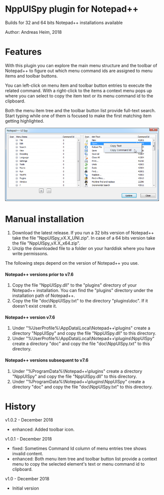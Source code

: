 # NppUISpy plugin for Notepad++

Builds for 32 and 64 bits Notepad++ installations available

Author: Andreas Heim, 2018


# Features

With this plugin you can explore the main menu structure and the toolbar of Notepad++ to figure out which menu command ids are assigned to menu items and toolbar buttons.

You can left-click on menu item and toolbar button entries to execute the related command. With a right-click to the items a context menu pops up where you can select to copy the item text or its menu command id to the clipboard.

Both the menu item tree and the toolbar button list provide full-text search. Start typing while one of them is focused to make the first matching item getting highlighted.

![Main dialog](NppUISpy.png)


# Manual installation

1. Download the latest release. If you run a 32 bits version of Notepad++ take the file "NppUISpy_vX.X_UNI.zip". In case of a 64 bits version take the file "NppUISpy_vX.X_x64.zip".
2. Unzip the downloaded file to a folder on your harddisk where you have write permissons.

The following steps depend on the version of Notepad++ you use.


#### Notepad++ versions prior to v7.6

1. Copy the file "NppUISpy.dll" to the "plugins" directory of your Notepad++ installation. You can find the "plugins" directory under the installation path of Notepad++.
2. Copy the file "doc\NppUISpy.txt" to the directory "plugins\doc". If it doesn't exist create it.


#### Notepad++ version v7.6

1. Under "%UserProfile%\AppData\Local\Notepad++\plugins" create a directory "NppUISpy" and copy the file "NppUISpy.dll" to this directory.
2. Under "%UserProfile%\AppData\Local\Notepad++\plugins\NppUISpy" create a directory "doc" and copy the file "doc\NppUISpy.txt" to this directory.


#### Notepad++ versions subsequent to v7.6
1. Under "%ProgramData%\Notepad++\plugins" create a directory "NppUISpy" and copy the file "NppUISpy.dll" to this directory.
2. Under "%ProgramData%\Notepad++\plugins\NppUISpy" create a directory "doc" and copy the file "doc\NppUISpy.txt" to this directory.


# History

v1.0.2 - December 2018
- enhanced: Added toolbar icon.


v1.0.1 - December 2018
- fixed: Sometimes Command Id column of menu entries tree shows invalid content.
- enhanced: Both menu item tree and toolbar button list provide a context menu to copy the selected element's text or menu command id to clipboard.


v1.0 - December 2018
- Initial version
